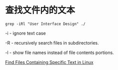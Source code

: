 # 查找文件内的文本

```
grep -iRl "User Interface Design" ./
```

-i - ignore text case

-R - recursively search files in subdirectories.

-l - show file names instead of file contents portions.

[Find Files Containing Specific Text in Linux](https://winaero.com/blog/find-files-containing-text-linux/)